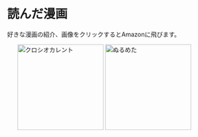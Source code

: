 # 読んだ漫画

好きな漫画の紹介、画像をクリックするとAmazonに飛びます。

<ul>
    <a href="https://amzn.asia/d/eyGokWr"><img src="https://m.media-amazon.com/images/I/71mvKivAbRL._SL1500_.jpg" alt="クロシオカレント" width="200px"></a>
    <a href="https://amzn.asia/d/7hICdg3"><img src="https://m.media-amazon.com/images/I/71Vk+3KGGWL._SL1241_.jpg" alt="ぬるめた" width="200px"></a>
</ul>